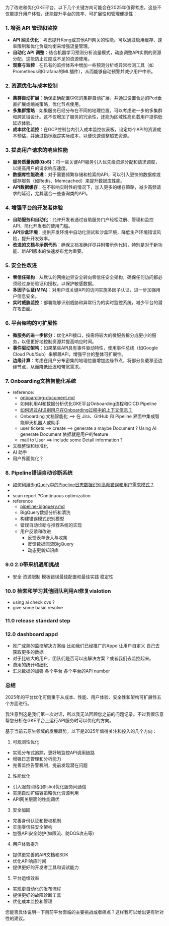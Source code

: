 为了改进和优化GKE平台，以下几个关键方向可能会在2025年值得考虑，这些不仅能提升用户体验，还能提升平台的效率、可扩展性和管理便捷性：

### 1. **增强 API 管理和监控**

- **API 网关优化**：考虑提升Kong或其他API网关的性能。可以通过启用缓存、速率限制和优化负载均衡来增强流量管理。
- **自动化 API 调整**：结合机器学习预测分析流量模式，动态调整API实例的资源分配。这能防止过度或不足的资源使用。
- **观察与监控**：在已有的监控体系中增加一些预测分析或异常检测工具（如Prometheus和Grafana的ML插件），从而能够自动预警并减少用户中断。

### 2. **资源优化与成本控制**

- **集群自动扩展**：确保正确配置GKE的集群自动扩展，并通过设置合适的Pod垂直扩展或缩减策略，优化节点使用。
- **多集群策略**：如果服务已经分布在不同的地理位置，可以考虑进一步的多集群和跨区域设计。这不仅增加了服务的冗余性，还能为区域性高负载用户提供低延迟体验。
- **成本优化监控**：在GCP控制台内引入成本监控仪表板，设定每个API的资源成本预估，并通过指标跟踪实际成本，以便快速调整超支资源。

### 3. **提高用户请求的响应性能**

- **服务质量保障(QoS)**：将一些关键API服务引入优先级资源分配和请求调度，以提高用户的请求响应速度。
- **数据库性能改进**：对于需要频繁存储和检索的API，可以引入更快的数据库或缓存服务（如Redis、Memcached）来提升数据库性能。
- **API数据缓存**：在不影响实时性的情况下，加入更多的缓存策略，减少高频请求的延迟，尤其适合一些查询类的API。

### 4. **增强平台的开发者体验**

- **自助服务和自动化**：允许开发者通过自助服务门户轻松注册、管理和监控API，简化开发者的使用门槛。
- **API沙盒环境**：提供开发环境中自动化测试和沙盒环境，降低生产环境错误风险，提升开发效率。
- **改进的文档与示例代码**：确保文档准确详尽并附带示例代码，特别是对于新功能、新API版本的快速发布尤为重要。

### 5. **安全性改进**

- **零信任架构**：从默认的网络边界安全转向零信任安全架构，确保任何访问都必须经过身份验证和授权，以保护敏感数据。
- **多因子认证(MFA)**：对用户或关键API的访问实施多因子认证，进一步加强用户信息安全。
- **实时威胁监控**：部署能够识别威胁和异常行为的实时监控系统，减少平台的潜在攻击面。

### 6. **平台架构的可扩展性**

- **微服务的进一步拆分**：优化API接口，按需将较大的微服务拆分成更小的服务，以便更好地控制资源并提高响应时间。
- **事件驱动架构**：如果某些API具有事件驱动特性，使用事件总线（如Google Cloud Pub/Sub）来解耦API，增强平台的整体可扩展性。
- **边缘计算**：考虑在用户分布密集的地理位置增加边缘节点，将部分负载移至边缘节点，从而降低延迟和带宽需求。

### 7. Onboarding文档智能化系统

- reference:
  - [onboarding-document.md](./onboarding-document.md)
  - 如何利用AI和数据分析优化GKE平台Onboarding流程和CICD Pipeline
  - [如何通过AI识别用户在Onboarding过程中的上下文信息？](./how-using-ai-onboarding.md)
  - Onboarding 文档智能化 ==> 在 Jira、GitHub 和 Pipeline 界面中集成智能聊天机器人或助手
  - user tickets ==> create ==> generate a maybe Document ? Using AI generate Document 依据就是用户的feature
  - mail to User ==> include some Detail information ?
- 文档整理和标准化
- AI 助手
- 用户界面优化？

### 8. Pipeline错误自动诊断系统

- [如何利用BigQuery中的Pipeline日志数据识别高频错误和用户需求模式？](./how-using-bigquery-pipeline.md)
-
- scan report ?Continuous optimization
- reference
  - [pipeline-bigquery.md](./pipeline-bigquery.md)
  - BigQuery数据分析和清洗
  - 构建错误模式识别模型
  - 错误自动诊断与推荐系统的实现
  - 用户反馈和改进
    - 反馈表单嵌入与收集
    - 反馈数据回流BigQuery
    - 动态更新知识库

### 9.0 2.0带来机遇和挑战

- 安全 资源限制 模板错误最佳配置和最佳实践 稳定性

### 10.0 检索和学习其他团队利用AI修复vialotion

- using ai check cvs ?
- give some basic resolve

### 11.0 release standard step

### 12.0 dashboard appd

- 推广成熟的监控解决方案给 比如我们已经推广的Appd 让用户自定义 自己去获取更多的数据
- 对于比较大的用户，团队们是否可以出解决方案？或者我们去监控起来。
- 费用的统计和细化
- 汇总数据的加强 各个平台 各个平台的API number

### 总结

2025年的平台优化可侧重于从成本、性能、用户体验、安全性和架构可扩展性五个方面进行。

我注意到这是我们第一次对话，所以我无法回顾您之前的问题记录。不过我很乐意帮您分析在GKE平台上运行API服务时可以优化的方向。

基于当前云原生领域的发展趋势，以下是2025年值得关注和投入的几个方向：

1. 可观测性优化

- 实现分布式追踪，更好地监控API调用链路
- 增强日志管理和分析能力
- 完善监控告警机制，提前发现潜在问题

2. 性能优化

- 引入服务网格(如Istio)优化服务间通信
- 实施自动扩缩容策略优化资源利用
- API网关层面的性能调优

3. 安全加固

- 完善身份认证和授权机制
- 实施零信任安全架构
- 加强API安全防护(如限流、防DOS攻击等)

4. 用户体验提升

- 提供更完善的API文档和SDK
- 优化API响应时间
- 提供更好的开发者工具和调试能力

5. 平台运维效率

- 实现更自动化的发布流程
- 提供更好的故障诊断工具
- 优化成本监控和管理

您能否具体说明一下目前平台面临的主要挑战或者痛点？这样我可以给出更有针对性的建议。
